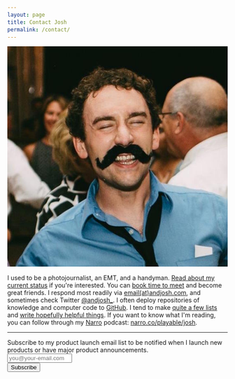 ```yaml
---
layout: page
title: Contact Josh
permalink: /contact/
---
```

<style>
.markdown-body p img{
    max-width: 100px !important;
    float: right;
    margin: 0.5em -3em 0.5em 1em !important;
    box-shadow: 0 0 5px rgba(0,0,0,0.5);
}
@media only screen and (max-width :48em){
    .markdown-body p img{
        margin-right: 0 !important;
    }
}
</style>
![Josh Beckman](/images/page/mustache.jpg)

I used to be a photojournalist, an EMT, and a handyman. [Read about my current status](/) if you're interested. You can [book time to meet](//calendly.com/andjosh/30min) and become great friends. I respond most readily via [email(at)andjosh.com](mailto:email@andjosh.com), and sometimes check Twitter [@andjosh_](http://twitter.com/andjosh_). I often deploy repositories of knowledge and computer code to [GitHub](//github.com/andjosh). I tend to make [quite a few lists](/lists) and [write hopefully helpful things](/). If you want to know what I'm reading, you can follow through my [Narro](//narro.co) podcast: [narro.co/playable/josh](https://www.narro.co/playable/josh).

---

 <form action="https://tinyletter.com/andjosh" method="post" target="popupwindow" onsubmit="window.open('https://tinyletter.com/andjosh', 'popupwindow', 'scrollbars=yes,width=800,height=600');return true"><p><label for="tlemail">Subscribe to my product launch email list to be notified when I Iaunch new products or have major product announcements.</label><br><input type="email" style="width:140px" name="email" id="tlemail" placeholder="you@your-email.com"/><input type="hidden" value="1" name="embed"/><br><input type="submit" value="Subscribe" /></p></form>
